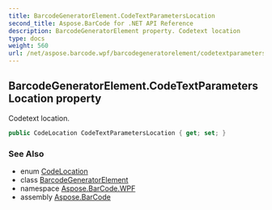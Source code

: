 ```yaml
---
title: BarcodeGeneratorElement.CodeTextParametersLocation
second_title: Aspose.BarCode for .NET API Reference
description: BarcodeGeneratorElement property. Codetext location
type: docs
weight: 560
url: /net/aspose.barcode.wpf/barcodegeneratorelement/codetextparameterslocation/
---
```

## BarcodeGeneratorElement.CodeTextParametersLocation property

Codetext location.

```csharp
public CodeLocation CodeTextParametersLocation { get; set; }
```

### See Also

* enum [CodeLocation](../../../aspose.barcode.generation/codelocation/)
* class [BarcodeGeneratorElement](../)
* namespace [Aspose.BarCode.WPF](../../../aspose.barcode.wpf/)
* assembly [Aspose.BarCode](../../../)


